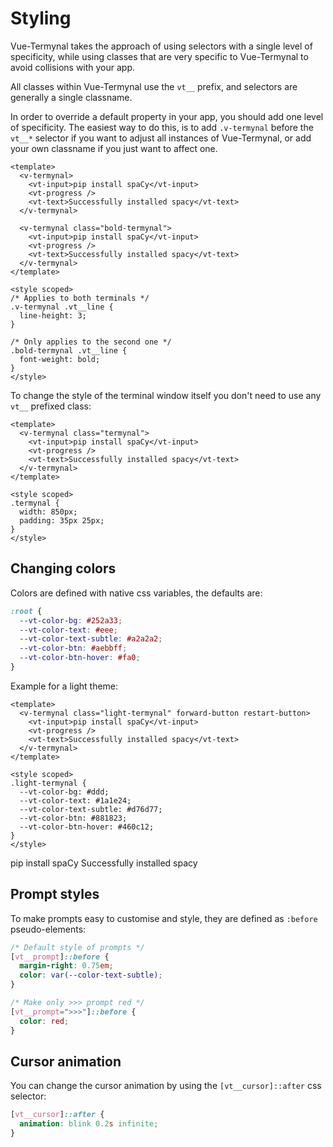 # Styling

Vue-Termynal takes the approach of using selectors with a single level of specificity, while using classes that are very specific to Vue-Termynal to avoid collisions with your app.

All classes within Vue-Termynal use the `vt__` prefix, and selectors are generally a single classname.

In order to override a default property in your app, you should add one level of specificity. The easiest way to do this, is to add `.v-termynal` before the `vt__*` selector if you want to adjust all instances of Vue-Termynal, or add your own classname if you just want to affect one.

```vue
<template>
  <v-termynal>
    <vt-input>pip install spaCy</vt-input>
    <vt-progress />
    <vt-text>Successfully installed spacy</vt-text>
  </v-termynal>

  <v-termynal class="bold-termynal">
    <vt-input>pip install spaCy</vt-input>
    <vt-progress />
    <vt-text>Successfully installed spacy</vt-text>
  </v-termynal>
</template>

<style scoped>
/* Applies to both terminals */
.v-termynal .vt__line {
  line-height: 3;
}

/* Only applies to the second one */
.bold-termynal .vt__line {
  font-weight: bold;
}
</style>
```

To change the style of the terminal window itself you don't need to use any `vt__` prefixed class:

```vue
<template>
  <v-termynal class="termynal">
    <vt-input>pip install spaCy</vt-input>
    <vt-progress />
    <vt-text>Successfully installed spacy</vt-text>
  </v-termynal>
</template>

<style scoped>
.termynal {
  width: 850px;
  padding: 35px 25px;
}
</style>
```

## Changing colors

Colors are defined with native css variables, the defaults are:

```css
:root {
  --vt-color-bg: #252a33;
  --vt-color-text: #eee;
  --vt-color-text-subtle: #a2a2a2;
  --vt-color-btn: #aebbff;
  --vt-color-btn-hover: #fa0;
}
```

Example for a light theme:

```vue
<template>
  <v-termynal class="light-termynal" forward-button restart-button>
    <vt-input>pip install spaCy</vt-input>
    <vt-progress />
    <vt-text>Successfully installed spacy</vt-text>
  </v-termynal>
</template>

<style scoped>
.light-termynal {
  --vt-color-bg: #ddd;
  --vt-color-text: #1a1e24;
  --vt-color-text-subtle: #d76d77;
  --vt-color-btn: #881823;
  --vt-color-btn-hover: #460c12;
}
</style>
```

<v-termynal class="light-termynal" forward-button restart-button fixed-height>
  <vt-input>pip install spaCy</vt-input>
  <vt-progress />
  <vt-text>Successfully installed spacy</vt-text>
</v-termynal>

<style>
.light-termynal {
  --vt-color-bg: #ddd;
  --vt-color-text: #1a1e24;
  --vt-color-text-subtle: #d76d77;
  --vt-color-btn: #881823;
  --vt-color-btn-hover: #460c12;
}
</style>

## Prompt styles

To make prompts easy to customise and style, they are defined as `:before` pseudo-elements:

```css
/* Default style of prompts */
[vt__prompt]::before {
  margin-right: 0.75em;
  color: var(--color-text-subtle);
}

/* Make only >>> prompt red */
[vt__prompt=">>>"]::before {
  color: red;
}
```

## Cursor animation

You can change the cursor animation by using the `[vt__cursor]::after` css selector:

```css
[vt__cursor]::after {
  animation: blink 0.2s infinite;
}
```
